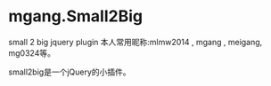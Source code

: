 mgang.Small2Big
===============

small 2 big jquery plugin
本人常用昵称:mlmw2014 , mgang , meigang, mg0324等。
 
small2big是一个jQuery的小插件。
